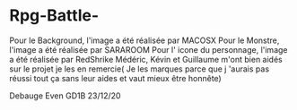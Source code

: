 # Rpg-Battle-
Pour le Background, l'image a été réalisée par MACOSX
Pour le Monstre, l'image a été réalisée par SARAROOM
Pour l' icone du personnage, l'image a été réalisée par RedShrike
Médéric, Kévin et Guillaume m'ont bien aidés sur le projet je les en remercie( Je les marques parce que j 'aurais pas réussi tout ça sans leur aides et vaut mieux être honnête)

Debauge Even GD1B 23/12/20

